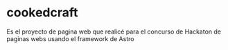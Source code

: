 # cookedcraft
Es el proyecto de pagina web que realicé para el concurso de Hackaton de paginas webs usando el framework de Astro
